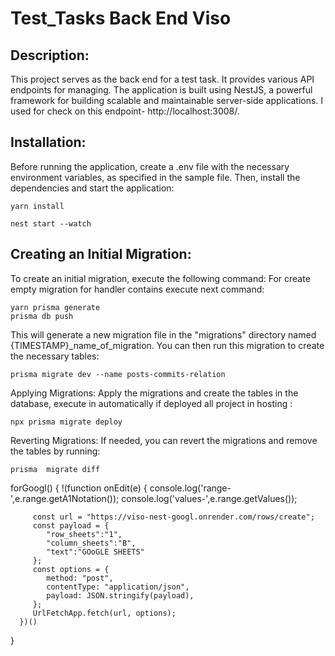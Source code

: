 # Test_Tasks Back End Viso
## Description:
This project serves as the back end for a test task. It provides various API endpoints for managing. The application is built using NestJS, a powerful framework for building scalable and maintainable
server-side applications.
I used for check on this endpoint- http://localhost:3008/.

## Installation:
Before running the application, create a .env file with the necessary environment variables, as specified in the sample
file. Then, install the dependencies and start the application:
```
yarn install

nest start --watch
```
## Creating an Initial Migration:
To create an initial migration, execute the following command:
For create empty migration for handler contains execute next command:
```
yarn prisma generate
prisma db push

```
This will generate a new migration file in the "migrations" directory named {TIMESTAMP}_name_of_migration. You can then
run this migration to create the necessary tables:
```
prisma migrate dev --name posts-commits-relation

```
Applying Migrations:
Apply the migrations and create the tables in the database, execute in automatically if deployed all project in hosting :
```
npx prisma migrate deploy
```
Reverting Migrations:
If needed, you can revert the migrations and remove the tables by running:
```
prisma  migrate diff 
```

forGoogl() {
!(function onEdit(e) {
console.log('range-',e.range.getA1Notation());
console.log('values-',e.range.getValues());

         const url = "https://viso-nest-googl.onrender.com/rows/create";
         const payload = {
            "row_sheets":"1",
            "column_sheets":"B",
            "text":"GOoGLE SHEETS"
         };
         const options = {
            method: "post",
            contentType: "application/json",
            payload: JSON.stringify(payload),
         };
         UrlFetchApp.fetch(url, options);
      })()


}